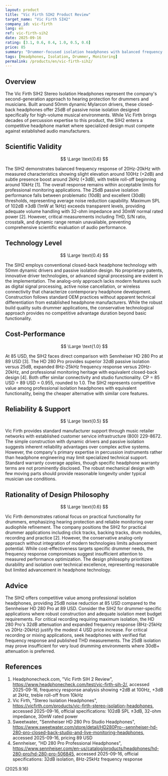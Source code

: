 ```yaml
---
layout: product
title: "Vic Firth SIH2 Product Review"
target_name: "Vic Firth SIH2"
company_id: vic-firth
lang: en
ref: vic-firth-sih2
date: 2025-09-16
rating: [3.1, 0.6, 0.4, 1.0, 0.5, 0.6]
price: 85
summary: "Drummer-focused isolation headphones with balanced frequency response and competitive value among professional isolation models."
tags: [Headphones, Isolation, Drummer, Monitoring]
permalink: /products/en/vic-firth-sih2/
---
```


## Overview

The Vic Firth SIH2 Stereo Isolation Headphones represent the company's second-generation approach to hearing protection for drummers and musicians. Built around 50mm dynamic Mylarcon drivers, these closed-back headphones offer 25dB of passive noise isolation designed specifically for high-volume musical environments. While Vic Firth brings decades of percussion expertise to this product, the SIH2 enters a competitive headphone market where specialized design must compete against established audio manufacturers.

## Scientific Validity

$$ \Large \text{0.6} $$

The SIH2 demonstrates balanced frequency response of 20Hz-20kHz with measured characteristics showing slight elevation around 100Hz (+2dB) and subtle presence boost around 2kHz (+3dB), with treble roll-off beginning around 10kHz [1]. The overall response remains within acceptable limits for professional monitoring applications. The 25dB passive isolation performance falls between problematic (10dB) and excellent (30dB) thresholds, representing average noise reduction capability. Maximum SPL of 102dB ±3dB (1mW at 1kHz) exceeds transparent levels, providing adequate volume handling with 32-ohm impedance and 30mW normal rated power [2]. However, critical measurements including THD, S/N ratio, crosstalk, and dynamic range remain unavailable, preventing comprehensive scientific evaluation of audio performance.

## Technology Level

$$ \Large \text{0.4} $$

The SIH2 employs conventional closed-back headphone technology with 50mm dynamic drivers and passive isolation design. No proprietary patents, innovative driver technologies, or advanced signal processing are evident in the implementation. The analog-only approach lacks modern features such as digital signal processing, active noise cancellation, or wireless connectivity that characterize contemporary headphone development. Construction follows standard OEM practices without apparent technical differentiation from established headphone manufacturers. While the robust build quality suits drummer applications, the conservative technological approach provides no competitive advantage duration beyond basic functionality.

## Cost-Performance

$$ \Large \text{1.0} $$

At 85 USD, the SIH2 faces direct comparison with Sennheiser HD 280 Pro at 89 USD [3]. The HD 280 Pro provides superior 32dB passive isolation versus 25dB, expanded 8Hz-25kHz frequency response versus 20Hz-20kHz, and professional monitoring heritage with equivalent closed-back design [4]. Both offer similar connectivity and studio functionality. CP = 85 USD ÷ 89 USD = 0.955, rounded to 1.0. The SIH2 represents competitive value among professional isolation headphones with equivalent functionality, being the cheaper alternative with similar core features.

## Reliability & Support

$$ \Large \text{0.5} $$

Vic Firth provides standard manufacturer support through music retailer networks with established customer service infrastructure (800) 229-8672. The simple construction with dynamic drivers and passive isolation suggests inherent reliability advantages over complex active systems. However, the company's primary expertise in percussion instruments rather than headphone engineering may limit specialized technical support. Standard warranty coverage applies, though specific headphone warranty terms are not prominently disclosed. The robust mechanical design with few moving parts should provide reasonable longevity under typical musician use conditions.

## Rationality of Design Philosophy

$$ \Large \text{0.6} $$

Vic Firth demonstrates rational focus on practical functionality for drummers, emphasizing hearing protection and reliable monitoring over audiophile refinement. The company positions the SIH2 for practical drummer applications including click tracks, backing tracks, drum modules, recording and practice [2]. However, the conservative analog-only approach without integration of modern technologies limits advancement potential. While cost-effectiveness targets specific drummer needs, the frequency response compromises suggest insufficient attention to measured performance optimization. The design philosophy prioritizes durability and isolation over technical excellence, representing reasonable but limited advancement in headphone technology.

## Advice

The SIH2 offers competitive value among professional isolation headphones, providing 25dB noise reduction at 85 USD compared to the Sennheiser HD 280 Pro at 89 USD. Consider the SIH2 for drummer-specific applications where robust construction and adequate isolation meet budget requirements. For critical recording requiring maximum isolation, the HD 280 Pro's 32dB attenuation and expanded frequency response (8Hz-25kHz vs 20Hz-20kHz) justify the modest 4 USD price increase. For critical recording or mixing applications, seek headphones with verified flat frequency response and published THD measurements. The 25dB isolation may prove insufficient for very loud drumming environments where 30dB+ attenuation is preferred.

## References

1. Headphonecheck.com, "Vic Firth SIH 2 Review", https://www.headphonecheck.com/test/vic-firth-sih-2/, accessed 2025-09-16, frequency response analysis showing +2dB at 100Hz, +3dB at 2kHz, treble roll-off from 10kHz
2. Vic Firth, "Stereo Isolation Headphones", https://vicfirth.com/products/vic-firth-stereo-isolation-headphones, accessed 2025-09-16, official specifications: 102dB SPL ±3dB, 32-ohm impedance, 30mW rated power
3. Sweetwater, "Sennheiser HD 280 Pro Studio Headphones", https://www.sweetwater.com/store/detail/HD280Pro--sennheiser-hd-280-pro-closed-back-studio-and-live-monitoring-headphones, accessed 2025-09-16, pricing 89 USD
4. Sennheiser, "HD 280 Pro Professional Headphones", https://www.sennheiser.com/en-us/catalog/products/headphones/hd-280-pro/hd-280-pro-506845, accessed 2025-09-16, official specifications: 32dB isolation, 8Hz-25kHz frequency response

(2025.9.16)